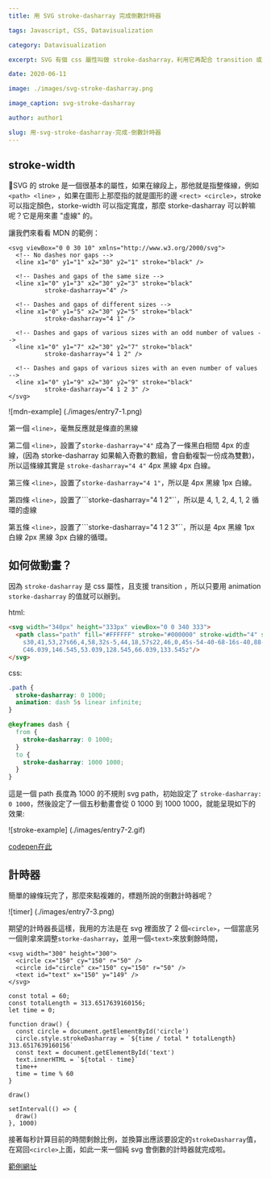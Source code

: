```yaml
---
title: 用 SVG stroke-dasharray 完成倒數計時器

tags: Javascript, CSS, Datavisualization

category: Datavisualization

excerpt: SVG 有個 css 屬性叫做 stroke-dasharray，利用它再配合 transition 或是 animate 等等 css 特性，就可以做出 svg 線條的動畫。

date: 2020-06-11

image: ./images/svg-stroke-dasharray.png

image_caption: svg-stroke-dasharray

author: author1

slug: 用-svg-stroke-dasharray-完成-倒數計時器
---
```


## stroke-width

SVG 的 stroke 是一個很基本的屬性，如果在線段上，那他就是指整條線，例如 ```<path> <line>``` ，如果在圖形上那麼指的就是圖形的邊 ```<rect> <circle>```，stroke 可以指定顏色，storke-width 可以指定寬度，那麼 storke-dasharray 可以幹嘛呢？它是用來畫 "虛線" 的。

讓我們來看看 MDN 的範例：
```
<svg viewBox="0 0 30 10" xmlns="http://www.w3.org/2000/svg">
  <!-- No dashes nor gaps -->
  <line x1="0" y1="1" x2="30" y2="1" stroke="black" />
 
  <!-- Dashes and gaps of the same size -->
  <line x1="0" y1="3" x2="30" y2="3" stroke="black"
          stroke-dasharray="4" />
 
  <!-- Dashes and gaps of different sizes -->
  <line x1="0" y1="5" x2="30" y2="5" stroke="black"
          stroke-dasharray="4 1" />
    
  <!-- Dashes and gaps of various sizes with an odd number of values -->
  <line x1="0" y1="7" x2="30" y2="7" stroke="black"
          stroke-dasharray="4 1 2" />
 
  <!-- Dashes and gaps of various sizes with an even number of values -->
  <line x1="0" y1="9" x2="30" y2="9" stroke="black"
          stroke-dasharray="4 1 2 3" />
</svg>
```

![mdn-example] (./images/entry7-1.png)

第一個 ```<line>```，毫無反應就是條直的黑線

第二個 ```<line>```，設置了```storke-dasharray="4"``` 成為了一條黑白相間 4px 的虛線，(因為 storke-dasharray 如果輸入奇數的數組，會自動複製一份成為雙數)，所以這條線其實是 ```stroke-dasharray="4 4"``` 4px 黑線 4px 白線。

第三條 ```<line>```，設置了```storke-dasharray="4 1"```，所以是 4px 黑線 1px 白線。

第四條 ```<line>```，設置了```storke-dasharray="4 1 2"``，所以是 4, 1, 2, 4, 1, 2 循環的虛線

第五條 ```<line>```，設置了```storke-dasharray="4 1 2 3"``，所以是 4px 黑線 1px 白線 2px 黑線 3px 白線的循環。

## 如何做動畫？

因為 ```stroke-dasharray``` 是 css 屬性，且支援 transition ，所以只要用 animation ```storke-dasharray``` 的值就可以辦到。

html:
```html
<svg width="340px" height="333px" viewBox="0 0 340 333">
  <path class="path" fill="#FFFFFF" stroke="#000000" stroke-width="4" stroke-miterlimit="10" d="M66.039,133.545c0,0-21-57,18-67s49-4,65,8
	s30,41,53,27s66,4,58,32s-5,44,18,57s22,46,0,45s-54-40-68-16s-40,88-83,48s11-61-11-80s-79-7-70-41
	C46.039,146.545,53.039,128.545,66.039,133.545z"/>
</svg>
```
css:
```css
.path {
  stroke-dasharray: 0 1000;
  animation: dash 5s linear infinite;
}

@keyframes dash {
  from {
    stroke-dasharray: 0 1000;
  }
  to {
    stroke-dasharray: 1000 1000;
  }
}
```
這是一個 path 長度為 1000 的不規則 svg path，初始設定了 ```stroke-dasharray: 0 1000```，然後設定了一個五秒動畫會從 0 1000 到 1000 1000，就能呈現如下的效果:

![stroke-example] (./images/entry7-2.gif)

[codepen在此](https://codepen.io/waiting7777/pen/OXaBRO)

## 計時器

簡單的線條玩完了，那麼來點複雜的，標題所說的倒數計時器呢？

![timer] (./images/entry7-3.png)

期望的計時器長這樣，我用的方法是在 svg 裡面放了 2 個```<circle>```，一個當底另一個則拿來調整```storke-dasharray```，並用一個```<text>```來放剩餘時間，
```
<svg width="300" height="300">
  <circle cx="150" cy="150" r="50" />
  <circle id="circle" cx="150" cy="150" r="50" />
  <text id="text" x="150" y="149" />
</svg>
```
```
const total = 60;
const totalLength = 313.6517639160156;
let time = 0;

function draw() {
  const circle = document.getElementById('circle')
  circle.style.strokeDasharray = `${time / total * totalLength} 313.6517639160156`
  const text = document.getElementById('text')
  text.innerHTML = `${total - time}`
  time++
  time = time % 60
}

draw()

setInterval(() => {
  draw()
}, 1000)
```
接著每秒計算目前的時間剩餘比例，並換算出應該要設定的```strokeDasharray```值，在寫回```<circle>```上面，如此一來一個純
 svg 會倒數的計時器就完成啦。

[範例網址](https://codepen.io/waiting7777/pen/abdNbgm)